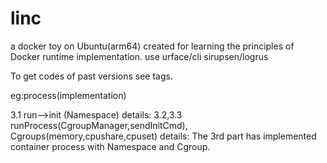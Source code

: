 # linc
a docker toy on Ubuntu(arm64) created for learning the principles of Docker runtime implementation.
use urface/cli sirupsen/logrus

To get codes of past versions see tags.

eg:process(implementation)

3.1           run-->init (Namespace)
details:
3.2,3.3       runProcess(CgroupManager,sendInitCmd),  Cgroups(memory,cpushare,cpuset)
details:
The 3rd part has implemented container process with Namespace and Cgroup.
